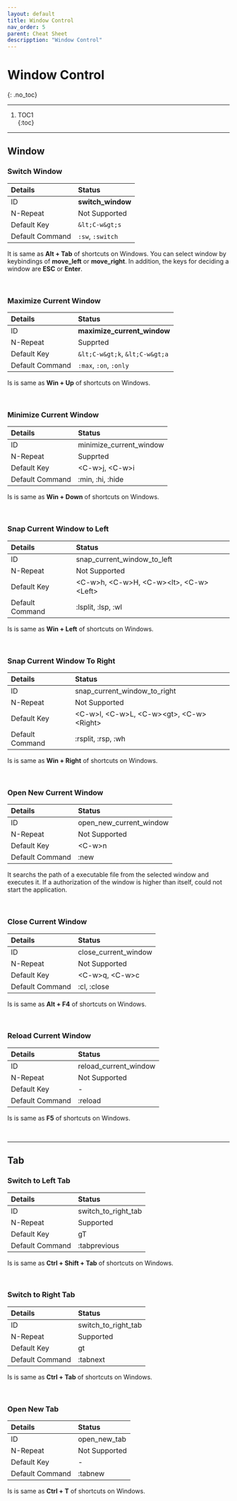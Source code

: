 ```yaml
---
layout: default
title: Window Control
nav_order: 5
parent: Cheat Sheet
descripption: "Window Control"
---
```


# Window Control  
{: .no_toc}  

<hr>

1. TOC1  
{:toc}

<hr>  

## Window  

### Switch Window  

|Details|Status|  
|:---|:---|  
|ID|**switch_window**|  
|N-Repeat|<span class="no">Not Supported</span>|  
|Default Key|`&lt;C-w&gt;s`|  
|Default Command|`:sw`, `:switch`|  
  
It is same as **Alt + Tab** of shortcuts on Windows.  You can select window by keybindings of **move_left** or **move_right**. In addition, the keys for deciding a window are **ESC** or **Enter**.  

<br>  

### Maximize Current Window  
|Details|Status|
|:---|:---|
|ID|**maximize_current_window**|
|N-Repeat|<span class="yes">Supprted</span>|
|Default Key|`&lt;C-w&gt;k`, `&lt;C-w&gt;a`|
|Default Command|`:max`, `:on`, `:only`|

Is is same as **Win + Up** of shortcuts on Windows.  

<br>  

### Minimize Current Window  

|Details|Status|
|:---|:---|
|ID|minimize_current_window|
|N-Repeat|Supprted|
|Default Key|&lt;C-w&gt;j, &lt;C-w&gt;i|
|Default Command|:min, :hi, :hide|

Is is same as **Win + Down** of shortcuts on Windows.  

<br>  

### Snap Current Window to Left  

|Details|Status|
|:---|:---|
|ID|snap_current_window_to_left|
|N-Repeat|Not Supported|
|Default Key|&lt;C-w&gt;h, &lt;C-w&gt;H, &lt;C-w&gt;&lt;lt&gt;, &lt;C-w&gt;&lt;Left&gt;|
|Default Command|:lsplit, :lsp, :wl|

Is is same as **Win + Left** of shortcuts on Windows.  

<br>  

### Snap Current Window To Right  

|Details|Status|
|:---|:---|
|ID|snap_current_window_to_right|
|N-Repeat|Not Supported|
|Default Key|&lt;C-w&gt;l, &lt;C-w&gt;L, &lt;C-w&gt;&lt;gt&gt;, &lt;C-w&gt;&lt;Right&gt;|
|Default Command|:rsplit, :rsp, :wh|

Is is same as **Win + Right** of shortcuts on Windows.  

<br>  

### Open New Current Window  

|Details|Status|
|:---|:---|
|ID|open_new_current_window|
|N-Repeat|Not Supported|
|Default Key|&lt;C-w&gt;n|
|Default Command|:new|

It searchs the path of a executable file from the selected window and executes it.  If a authorization of the window is higher than itself, could not start the application.  

<br>  

### Close Current Window  

|Details|Status|
|:---|:---|
|ID|close_current_window|
|N-Repeat|Not Supported|
|Default Key|&lt;C-w&gt;q, &lt;C-w&gt;c|
|Default Command|:cl, :close|

Is is same as **Alt + F4** of shortcuts on Windows.  

<br>  

### Reload Current Window  

|Details|Status|
|:---|:---|
|ID|reload_current_window|
|N-Repeat|Not Supported|
|Default Key|-|
|Default Command|:reload|

Is is same as **F5** of shortcuts on Windows. 

<br>
<hr>  

## Tab  

### Switch to Left Tab  

|Details|Status|
|:---|:---|
|ID|switch_to_right_tab|
|N-Repeat|Supported|
|Default Key|gT|
|Default Command|:tabprevious|

Is is same as **Ctrl + Shift + Tab** of shortcuts on Windows. 

<br>  

### Switch to Right Tab  

|Details|Status|
|:---|:---|
|ID|switch_to_right_tab|
|N-Repeat|Supported|
|Default Key|gt|
|Default Command|:tabnext|

Is is same as **Ctrl + Tab** of shortcuts on Windows. 

<br>  

### Open New Tab  

|Details|Status|
|:---|:---|
|ID|open_new_tab|
|N-Repeat|Not Supported|
|Default Key|-|
|Default Command|:tabnew|

Is is same as **Ctrl + T** of shortcuts on Windows. 
